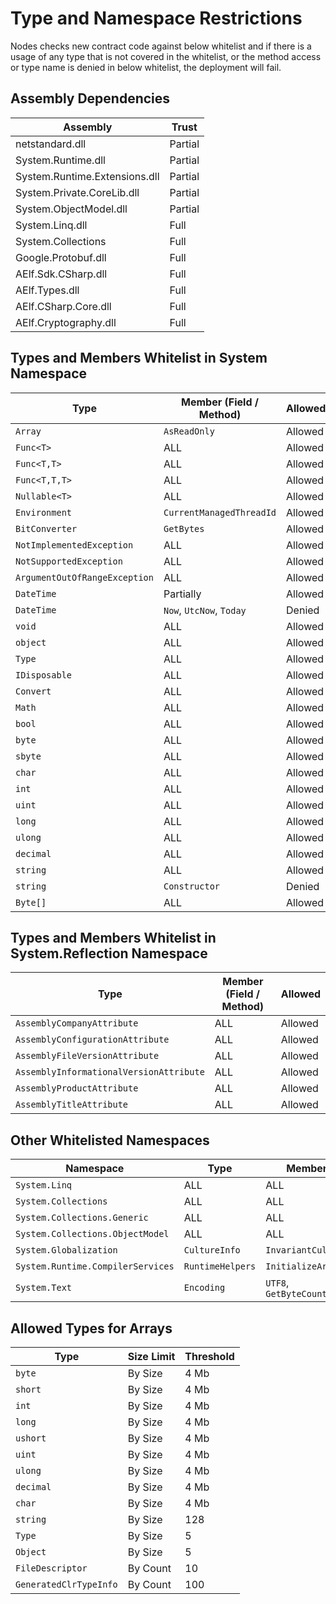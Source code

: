 # Type and Namespace Restrictions

Nodes checks new contract code against below whitelist and if there is a usage of any type that is not covered in the whitelist, or the method access or type name is denied in below whitelist, the deployment will fail.

## Assembly Dependencies

| Assembly | Trust |
| --- | --- |
| netstandard.dll | Partial |
| System.Runtime.dll | Partial |
| System.Runtime.Extensions.dll | Partial |
| System.Private.CoreLib.dll | Partial |
| System.ObjectModel.dll | Partial |
| System.Linq.dll | Full |
| System.Collections | Full |
| Google.Protobuf.dll | Full |
| AElf.Sdk.CSharp.dll | Full |
| AElf.Types.dll | Full |
| AElf.CSharp.Core.dll | Full |
| AElf.Cryptography.dll | Full |

## Types and Members Whitelist in System Namespace

| Type | Member (Field / Method) | Allowed |
| --- | --- | --- |
| `Array` | `AsReadOnly` | Allowed |
| `Func<T>` | ALL | Allowed |
| `Func<T,T>` | ALL | Allowed |
| `Func<T,T,T>` | ALL | Allowed |
| `Nullable<T>` | ALL | Allowed |
| `Environment` | `CurrentManagedThreadId` | Allowed |
| `BitConverter` | `GetBytes` | Allowed |
| `NotImplementedException` | ALL | Allowed |
| `NotSupportedException` | ALL | Allowed |
| `ArgumentOutOfRangeException` | ALL | Allowed |
| `DateTime` | Partially | Allowed |
| `DateTime` | `Now`, `UtcNow`, `Today` | Denied |
| `void` | ALL | Allowed |
| `object` | ALL | Allowed |
| `Type` | ALL | Allowed |
| `IDisposable` | ALL | Allowed |
| `Convert` | ALL | Allowed |
| `Math` | ALL | Allowed |
| `bool` | ALL | Allowed |
| `byte` | ALL | Allowed |
| `sbyte` | ALL | Allowed |
| `char` | ALL | Allowed |
| `int` | ALL | Allowed |
| `uint` | ALL | Allowed |
| `long` | ALL | Allowed |
| `ulong` | ALL | Allowed |
| `decimal` | ALL | Allowed |
| `string` | ALL | Allowed |
| `string` | `Constructor` | Denied |
| `Byte[]` | ALL | Allowed |

## Types and Members Whitelist in System.Reflection Namespace

| Type | Member (Field / Method) | Allowed |
| --- | --- | --- |
| `AssemblyCompanyAttribute` | ALL | Allowed |
| `AssemblyConfigurationAttribute` | ALL | Allowed |
| `AssemblyFileVersionAttribute` | ALL | Allowed |
| `AssemblyInformationalVersionAttribute` | ALL | Allowed |
| `AssemblyProductAttribute` | ALL | Allowed |
| `AssemblyTitleAttribute` | ALL | Allowed |

## Other Whitelisted Namespaces
| Namespace | Type | Member | Allowed |
| --- | --- | --- | --- |
| `System.Linq` | ALL | ALL | Allowed |
| `System.Collections` | ALL | ALL | Allowed |
| `System.Collections.Generic` | ALL | ALL | Allowed |
| `System.Collections.ObjectModel` | ALL | ALL | Allowed |
| `System.Globalization` | `CultureInfo` | `InvariantCulture` | Allowed |
| `System.Runtime.CompilerServices` | `RuntimeHelpers` | `InitializeArray` | Allowed |
| `System.Text` | `Encoding` | `UTF8`, `GetByteCount` | Allowed |

## Allowed Types for Arrays
| Type | Size Limit | Threshold |
| --- | --- | --- |
| `byte` | By Size | 4 Mb |
| `short` | By Size | 4 Mb |
| `int` | By Size | 4 Mb |
| `long` | By Size | 4 Mb |
| `ushort` | By Size | 4 Mb |
| `uint` | By Size | 4 Mb |
| `ulong` | By Size | 4 Mb |
| `decimal` | By Size | 4 Mb |
| `char` | By Size | 4 Mb |
| `string` | By Size | 128 |
| `Type` | By Size | 5 |
| `Object` | By Size | 5 |
| `FileDescriptor` | By Count | 10 |
| `GeneratedClrTypeInfo` | By Count | 100 |
